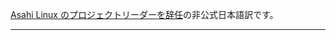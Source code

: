 [Asahi Linux のプロジェクトリーダーを辞任](https://marcan.st/2025/02/resigning-as-asahi-linux-project-lead/)の非公式日本語訳です。

---
